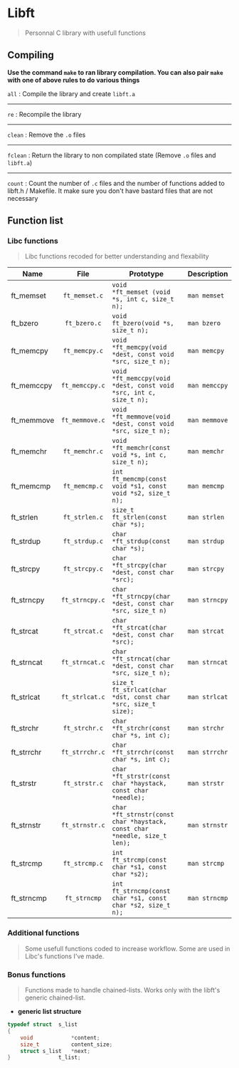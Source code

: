 # Libft

> Personnal C library with usefull functions

## Compiling

**Use the command `make` to ran library compilation. You can also pair `make` with one of above rules to do various things**

`all` : Compile the library and create `libft.a`

___

`re` : Recompile the library

___

`clean` : Remove the `.o` files

___

`fclean` : Return the library to non compilated state (Remove `.o` files and `libft.a`)

___

`count` : Count the number of `.c` files and the number of functions added to libft.h / Makefile. It make sure you don't have bastard files that are not necessary

## Function list

### Libc functions

> Libc functions recoded for better understanding and flexability

| Name          | File          | Prototype                                                                              | Description       |
| ------------- |:-------------:|----------------------------------------------------------------------------------------|-------------------|
| ft_memset     | `ft_memset.c` | `void		*ft_memset (void *s, int c, size_t n);`                                      | `man memset`      |
| ft_bzero      | `ft_bzero.c`  | `void		ft_bzero(void *s, size_t n);`                                                | `man bzero`       |
| ft_memcpy     | `ft_memcpy.c` | `void		*ft_memcpy(void *dest, const void *src, size_t n);`                          | `man memcpy`      |
| ft_memccpy    | `ft_memccpy.c`| `void		*ft_memccpy(void *dest, const void *src, int c, size_t n);`                  | `man memccpy`     |
| ft_memmove    | `ft_memmove.c`| `void		*ft_memmove(void *dest, const void *src, size_t n);`                         | `man memmove`     |
| ft_memchr     | `ft_memchr.c` | `void		*ft_memchr(const void *s, int c, size_t n);`                                 | `man memchr`      |
| ft_memcmp     | `ft_memcmp.c` | `int		ft_memcmp(const void *s1, const void *s2, size_t n);`                        | `man memcmp`      |
| ft_strlen     | `ft_strlen.c` | `size_t	ft_strlen(const char *s);`                                                   | `man strlen`      |
| ft_strdup     | `ft_strdup.c` | `char		*ft_strdup(const char *s);`                                                  | `man strdup`      |
| ft_strcpy     | `ft_strcpy.c` | `char		*ft_strcpy(char *dest, const char *src);`                                    | `man strcpy`      |
| ft_strncpy    | `ft_strncpy.c`| `char		*ft_strncpy(char *dest, const char *src, size_t n)`                          | `man strncpy`     |
| ft_strcat     | `ft_strcat.c` | `char		*ft_strcat(char *dest, const char *src);`                                    | `man strcat`      |
| ft_strncat    | `ft_strncat.c`| `char		*ft_strncat(char *dest, const char *src, size_t n);`                         | `man strncat`     |
| ft_strlcat    | `ft_strlcat.c`| `size_t	ft_strlcat(char *dst, const char *src, size_t size);`                        | `man strlcat`     |
| ft_strchr     | `ft_strchr.c` | `char		*ft_strchr(const char *s, int c);`                                           | `man strchr`      |
| ft_strrchr    | `ft_strrchr.c`| `char 	*ft_strrchr(const char *s, int c);`                                          | `man strrchr`     |
| ft_strstr     | `ft_strstr.c` | `char		*ft_strstr(const char *haystack, const char *needle);`                       | `man strstr`      |
| ft_strnstr    | `ft_strnstr.c`| `char		*ft_strnstr(const char *haystack, const char *needle, size_t len);`          | `man strnstr`     |
| ft_strcmp     | `ft_strcmp.c` | `int		ft_strcmp(const char *s1, const char *s2);`                                  | `man strcmp`      |
| ft_strncmp    | `ft_strncmp`  | `int		ft_strncmp(const char *s1, const char *s2, size_t n);`                       | `man strncmp`     |

### Additional functions

> Some usefull functions coded to increase workflow. Some are used in Libc's functions I've made.


### Bonus functions

> Functions made to handle chained-lists. Works only with the libft's generic chained-list.

- **generic list structure**

```c
typedef struct	s_list
{
	void			*content;
	size_t			content_size;
	struct s_list	*next;
}				t_list;
```
